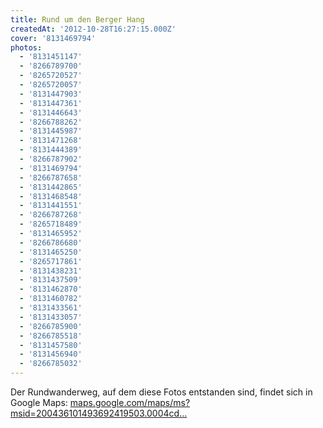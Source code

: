 ```yaml
---
title: Rund um den Berger Hang
createdAt: '2012-10-28T16:27:15.000Z'
cover: '8131469794'
photos:
  - '8131451147'
  - '8266789700'
  - '8265720527'
  - '8265720057'
  - '8131447903'
  - '8131447361'
  - '8131446643'
  - '8266788262'
  - '8131445987'
  - '8131471268'
  - '8131444389'
  - '8266787902'
  - '8131469794'
  - '8266787658'
  - '8131442865'
  - '8131468548'
  - '8131441551'
  - '8266787268'
  - '8265718489'
  - '8131465952'
  - '8266786680'
  - '8131465250'
  - '8265717861'
  - '8131438231'
  - '8131437509'
  - '8131462870'
  - '8131460782'
  - '8131433561'
  - '8131433057'
  - '8266785900'
  - '8266785518'
  - '8131457580'
  - '8131456940'
  - '8266785032'
---
```


Der Rundwanderweg, auf dem diese Fotos entstanden sind, findet sich in Google Maps: [maps.google.com/maps/ms?msid=200436101493692419503.0004cd...](https://maps.google.com/maps/ms?msid=200436101493692419503.0004cd1b55396cbe5e42a&msa=0&ll=50.151221,8.793182&spn=0.057087,0.132093)